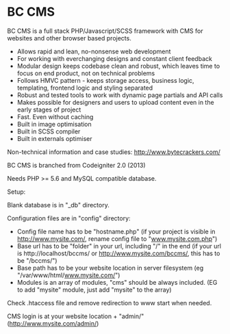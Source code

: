 # BC CMS

BC CMS is a full stack PHP/Javascript/SCSS framework with CMS for websites and other browser based projects.

* Allows rapid and lean, no-nonsense web development
* For working with everchanging designs and constant client feedback
* Modular design keeps codebase clean and robust, which leaves time to focus on end product, not on technical problems
* Follows HMVC pattern - keeps storage access, business logic, templating, frontend logic and styling separated
* Robust and tested tools to work with dynamic page partials and API calls
* Makes possible for designers and users to upload content even in the early stages of project
* Fast. Even without caching
* Built in image optimisation
* Built in SCSS compiler
* Built in externals optimiser

Non-technical information and case studies: http://www.bytecrackers.com/

BC CMS is branched from Codeigniter 2.0 (2013)

Needs PHP >= 5.6 and MySQL compatible database.

Setup:

Blank database is in "_db" directory.

Configuration files are in "config" directory:
* Config file name has to be "hostname.php" (if your project is visible in http://www.mysite.com/, rename config file to 
  "www.mysite.com.php")
* Base url has to be "folder" in your url, including "/" in the end (if your url is http://localhost/bccms/ or
  http://www.mysite.com/bccms/, this has to be "/bccms/")
* Base path has to be your website location in server filesystem (eg "/var/www/html/www.mysite.com/")
* Modules is an array of modules, "cms" should be always included. (EG to add "mysite" module, just add "mysite" to the array) 

Check .htaccess file and remove redirection to www start when needed.

CMS login is at your website location + "admin/" (http://www.mysite.com/admin/)
